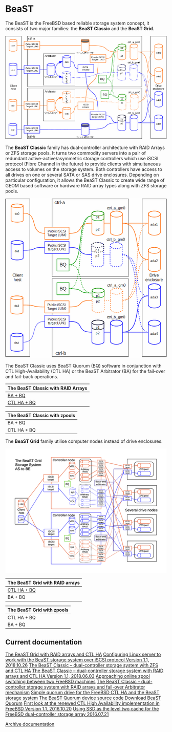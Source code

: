 # BeaST

The BeaST is the FreeBSD based reliable storage system concept, it consists of two major families: the **BeaST Classic** and the **BeaST Grid**.

![the_beast_classic_raid_arbitrator](media/the_beast_classic_raid_arbitrator.gif)

The **BeaST Classic** family has dual-controller architecture with RAID Arrays or ZFS storage pools. It turns two commodity servers into a pair of redundant active-active/asymmetric storage controllers which use iSCSI protocol (Fibre Channel in the future) to provide clients with simultaneous access to volumes on the storage system. Both controllers have access to all drives on one or several SATA or SAS drive enclosures. Depending on particular configuration, it allows the BeaST Classic to create wide range of GEOM based software or hardware RAID array types along with ZFS storage pools.

![the_beast_classic_raid_ctlha_bq](media/the_beast_classic_raid_ctlha_bq.gif)

The BeaST Classic uses BeaST Quorum (BQ) software in conjunction with CTL High-Availability (CTL HA) or the BeaST Arbitrator (BA) for the fail-over and fail-back operations.

| The BeaST Classic with RAID Arrays                                   |
| -------------------------------------------------------------------- |
| [BA + BQ](documentation/the_beast_classic_raid_ba_bq-1-1.pdf)        |
| [CTL HA + BQ](documentation/the_beast_classic_raid_ctlha_bq-1-1.pdf) |

| The BeaST Classic with zpools |
| ------------------------------|
| BA + BQ                       |
| CTL HA + BQ                   |

The **BeaST Grid** family utilise computer nodes instead of drive enclosures.

![beast_grid_raid_ctlha_as-to-be](media/beast_grid_raid_ctlha_as-to-be.png)

| The BeaST Grid with RAID arrays                               |
| --------------------------------------------------------------|
| [CTL HA + BQ](documentation/the_beast_grid_raid_ctlha_bq.pdf) |
| BA + BQ                                                       |

| The BeaST Grid with zpools                                    |
| ------------------------------------------------------------- |
| CTL HA + BQ                                                   |
| BA + BQ                                                       |

## Current documentation

[The BeaST Grid with RAID arrays and CTL HA](documentation/the_beast_grid_raid_ctlha_bq.pdf)
[Configuring Linux server to work with the BeaST storage system over iSCSI protocol Version 1.1, 2018.10.26](documentation/configuring-linux-server-to-work-with-the-beast-storage-system-over-iscsi-protocol_1-1.pdf)
[The BeaST Classic – dual-controller storage system with ZFS and CTL HA](documentation/the_beast_classic_zfs_ctlha_bq-szfs_1-1.pdf)
[The BeaST Classic – dual-controller storage system with RAID arrays and CTL HA Version 1.1, 2018.06.03](documentation/the_beast_classic_raid_ctlha_bq-1-1.pdf)
[Approaching online zpool switching between two FreeBSD machines](documentation/approaching-online-zpool-switching-between-two-freebsd-machines_1-1.pdf)
[The BeaST Classic – dual-controller storage system with RAID arrays and fail-over Arbitrator mechanism](documentation/the_beast_classic_raid_ba_bq-1-1.pdf)
[Simple quorum drive for the FreeBSD CTL HA and the BeaST storage system](documentation/simple-quorum-drive-for-the-freebsd-ctl-ha-and-the-beast-storage-system.pdf)
[The BeaST Quorum device source code Download BeaST Quorum](documentation/)
[First look at the renewed CTL High Availability implementation in FreeBSD Version 1.1, 2016.10.20](documentation/first-look-at-the-renewed-ctl-high-availability-implementation-in-freebsd-v1-1.pdf)
[Using SSD as the level two cache for the FreeBSD dual-controller storage array 2016.07.21](documentation/using-ssd-as-the-level-two-cache-for-the-freebsd-dual-controller-storage-array.pdf)

[Archive documentation](documentation/archive)
